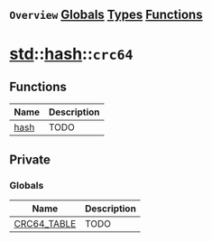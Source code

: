 ## `Overview` [Globals](./globals.md) [Types](./types.md) [Functions](./functions.md)
# [std](./../../std.md)::[hash](./../hash.md)::`crc64`
## Functions
|Name|Description|
|----|-----------|
|[hash](#todo)|TODO|
## Private
### Globals
|Name|Description|
|----|-----------|
|[CRC64_TABLE](#todo)|TODO|
